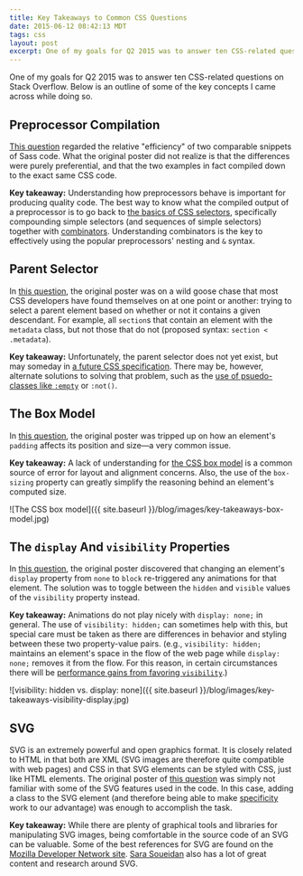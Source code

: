 ```yaml
---
title: Key Takeaways to Common CSS Questions
date: 2015-06-12 08:42:13 MDT
tags: css
layout: post
excerpt: One of my goals for Q2 2015 was to answer ten CSS-related questions on Stack Overflow. These are some of the key concepts I came across while doing so.
---
```


One of my goals for Q2 2015 was to answer ten CSS-related questions on Stack Overflow. Below is an outline of some of the key concepts I came across while doing so.

## Preprocessor Compilation

[This question](http://stackoverflow.com/questions/29472923/sass-nesting-at-2-levels/29473205) regarded the relative "efficiency" of two comparable snippets of Sass code. What the original poster did not realize is that the differences were purely preferential, and that the two examples in fact compiled down to the exact same CSS code.

**Key takeaway:** Understanding how preprocessors behave is important for producing quality code. The best way to know what the compiled output of a preprocessor is to go back to [the basics of CSS selectors](https://mjswensen.github.io/css-power-ups/introduction-and-selectors/#/3), specifically compounding simple selectors (and sequences of simple selectors) together with [combinators](https://mjswensen.github.io/css-power-ups/introduction-and-selectors/#/7). Understanding combinators is the key to effectively using the popular preprocessors' nesting and `&` syntax.

## Parent Selector

In [this question](http://stackoverflow.com/questions/29528157/nested-div-css-selector/29528204), the original poster was on a wild goose chase that most CSS developers have found themselves on at one point or another: trying to select a parent element based on whether or not it contains a given descendant. For example, all `section`s that contain an element with the `metadata` class, but not those that do not (proposed syntax: `section < .metadata`).

**Key takeaway:** Unfortunately, the parent selector does not yet exist, but may someday in [a future CSS specification](http://www.w3.org/TR/selectors4/). There may be, however, alternate solutions to solving that problem, such as the [use of psuedo-classes like `:empty`](https://mjswensen.com/blog/2015/05/11/practical-use-cases-for-the-empty-pseudo-class/) or `:not()`.

## The Box Model

In [this question](http://stackoverflow.com/questions/29753912/figcaption-not-aligning-correctly-under-image/29753979), the original poster was tripped up on how an element's `padding` affects its position and size—a very common issue.

**Key takeaway:** A lack of understanding for [the CSS box model](https://mjswensen.github.io/css-power-ups/the-box-model-and-positioning/#/) is a common source of error for layout and alignment concerns. Also, the use of the `box-sizing` property can greatly simplify the reasoning behind an element's computed size.

![The CSS box model]({{ site.baseurl }}/blog/images/key-takeaways-box-model.jpg)

## The `display` And `visibility` Properties

In [this question](http://stackoverflow.com/questions/30766049/css3-animations-being-triggered-on-display-change/30766624), the original poster discovered that changing an element's `display` property from `none` to `block` re-triggered any animations for that element. The solution was to toggle between the `hidden` and `visible` values of the `visibility` property instead.

**Key takeaway:** Animations do not play nicely with `display: none;` in general. The use of `visibility: hidden;` can sometimes help with this, but special care must be taken as there are differences in behavior and styling between these two property-value pairs. (e.g., `visibility: hidden;` maintains an element's space in the flow of the web page while `display: none;` removes it from the flow. For this reason, in certain circumstances there will be [performance gains from favoring `visibility`](http://csstriggers.com/#display).)

![visibility: hidden vs. display: none]({{ site.baseurl }}/blog/images/key-takeaways-visibility-display.jpg)

## SVG

SVG is an extremely powerful and open graphics format. It is closely related to HTML in that both are XML (SVG images are therefore quite compatible with web pages) and CSS in that SVG elements can be styled with CSS, just like HTML elements. The original poster of [this question](http://stackoverflow.com/questions/30784486/svg-mutiple-images-with-different-behaviors/30786215) was simply not familiar with some of the SVG features used in the code. In this case, adding a class to the SVG element (and therefore being able to make [specificity](https://mjswensen.github.io/css-power-ups/the-cascade-and-specificity/#/2) work to our advantage) was enough to accomplish the task.

**Key takeaway:** While there are plenty of graphical tools and libraries for manipulating SVG images, being comfortable in the source code of an SVG can be valuable. Some of the best references for SVG are found on the [Mozilla Developer Network site](https://developer.mozilla.org/en-US/docs/Web/SVG). [Sara Soueidan](http://sarasoueidan.com/) also has a lot of great content and research around SVG.
